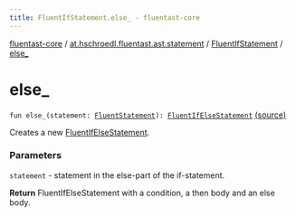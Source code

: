 ```yaml
---
title: FluentIfStatement.else_ - fluentast-core
---
```


[fluentast-core](../../index.html) / [at.hschroedl.fluentast.ast.statement](../index.html) / [FluentIfStatement](index.html) / [else_](.)

# else_

`fun else_(statement: `[`FluentStatement`](../-fluent-statement/index.html)`): `[`FluentIfElseStatement`](../-fluent-if-else-statement/index.html) [(source)](http://github.com/hschroedl/fluentast/tree/master/core/at.hschroedl.fluentast/ast/statement/IfStatement.kt#L29)

Creates a new [FluentIfElseStatement](../-fluent-if-else-statement/index.html).

### Parameters

`statement` - statement in the else-part of the if-statement.

**Return**
FluentIfElseStatement with a condition, a then body and an else body.

